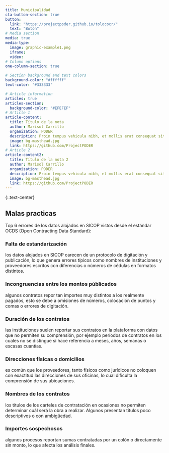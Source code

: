 ```yaml
---
title: Municipalidad
cta-button-section: true
button:
  link: "https://projectpoder.github.io/tolococr/"
  text: "Botón"
# Media section
media: true
media-type:
  image: graphic-example1.png
  iframe:
  video:
# Column options
one-column-section: true

# Section background and text colors
background-color: "#ffffff"
text-color: "#333333"

# Article information
articles: true
articles-section:
  background-color: "#EFEFEF"
# Article 1
article-content:
  title: Título de la nota
  author: Marisol Carrillo
  organization: PODER
  description: Proin tempus vehicula nibh, et mollis erat consequat sit amet. Aliquam molestie, elit feugiat sagittis luctus, ex lorem ultrices elit, ac molestie orci elit eu nisi. Phasellus accumsan fringilla ligula, id vulputate lorem bibendum in. Fusce congue ullamcorper tempus. In metus velit, finibus et libero nec, tempus aliquam metus.
  image: bg-masthead.jpg
  link: https://github.com/ProjectPODER
# Article 2
article-content2:
  title: Título de la nota 2
  author: Marisol Carrillo
  organization: PODER
  description: Proin tempus vehicula nibh, et mollis erat consequat sit amet. Aliquam molestie, elit feugiat sagittis luctus, ex lorem ultrices elit, ac molestie orci elit eu nisi. Phasellus accumsan fringilla ligula, id vulputate lorem bibendum in. Fusce congue ullamcorper tempus. In metus velit, finibus et libero nec, tempus aliquam metus.
  image: bg-masthead.jpg
  link: https://github.com/ProjectPODER
---
```


{:.text-center}
## Malas practicas 
Top 6 errores de los datos alojados en SICOP vistos desde el estándar OCDS (Open Contracting Data Standard):
### Falta de estandarización
los datos alojados en SICOP carecen de un protocolo de digitación y publicación, lo que genera errores típicos como nombres de instituciones y proveedores escritos con diferencias o números de cédulas en formatos distintos.

### Incongruencias entre los montos públicados 
algunos contratos repor
tan importes muy distintos a los realmente pagados, esto se debe a omisiones de números, colocación de puntos y comas o errores de digitación. 

### Duración de los contratos 
las instituciones suelen reportar sus contratos en la plataforma con datos que no permiten su comprensión, por ejemplo períodos de contratos en los cuales no se distingue si hace referencia a meses, años, semanas o escasas cuantías.

### Direcciones físicas o domicilios 
es común que los proveedores, tanto físicos como jurídicos no coloquen con exactitud las direcciones de sus oficinas, lo cual dificulta la comprensión de sus ubicaciones. 

### Nombres de los contratos 
los títulos de los carteles de contratación en ocasiones no permiten determinar cuál será la obra a realizar. Algunos presentan títulos poco descriptivos o con ambigüedad. 

### Importes sospechosos
algunos procesos reportan sumas contratadas por un colón o directamente sin monto, lo que afecta los análisis finales. 


